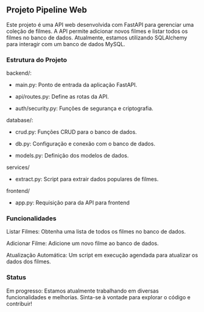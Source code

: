 ## Projeto Pipeline Web

Este projeto é uma API web desenvolvida com FastAPI para gerenciar uma coleção de filmes. A API permite adicionar novos filmes e listar todos os filmes no banco de dados. Atualmente, estamos utilizando SQLAlchemy para interagir com um banco de dados MySQL.

### Estrutura do Projeto

backend/:
  - main.py: Ponto de entrada da aplicação FastAPI.
    
  - api/routes.py: Define as rotas da API.

  - auth/security.py: Funções de segurança e criptografia.

database/:

  - crud.py: Funções CRUD para o banco de dados.

  - db.py: Configuração e conexão com o banco de dados.

  - models.py: Definição dos modelos de dados.

services/

  - extract.py: Script para extrair dados populares de filmes.

frontend/

  - app.py: Requisição para da API para frontend

### Funcionalidades
Listar Filmes: Obtenha uma lista de todos os filmes no banco de dados.

Adicionar Filme: Adicione um novo filme ao banco de dados.

Atualização Automática: Um script em execução agendada para atualizar os dados dos filmes.

### Status
Em progresso: Estamos atualmente trabalhando em diversas funcionalidades e melhorias. Sinta-se à vontade para explorar o código e contribuir!
